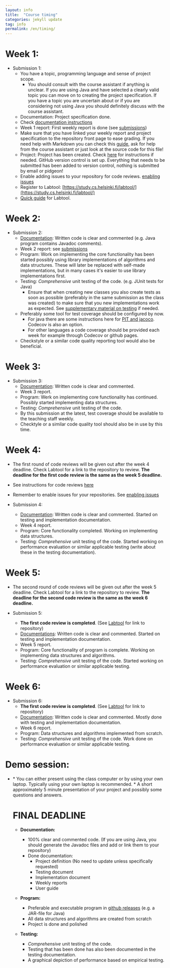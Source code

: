 ```yaml
---
layout: info
title:  "Course timing"
categories: jekyll update
tag: info
permalink: /en/timing/
---
```


# Week 1:

* Submission 1: **<script>document.write(enString(timing["dl1"].date));</script>**
    * You have a topic, programming language and sense of project scope.
      * You should consult with the course assistant if anything is unclear. If you are using Java and have selected a clearly valid topic you can move on to creating the project specification. If you have a topic you are uncertain about or if you are considering not using Java you should definitely discuss with the course assistant.
    * Documentation: Project specification done.
    * Check [documentation instructions](../documentation/)
    * Week 1 report: First weekly report is done (see [submissions](../submissions/))
    * Make sure that you have linked your weekly report and project specification to the repository front page to ease grading. If you need help with Markdown you can check this [guide](https://guides.github.com/features/mastering-markdown/), ask for help from the course assistant or just look at the source code for this file!
    * Project: Project has been created. Check [here](../maven-gradle/) for instructions if needed. GitHub version control is set up. Everything that needs to be submitted has been added to version control, nothing is submitted by email or pidgeon!
    * Enable adding issues to your repository for code reviews. [enabling issues](../issues/)
    * Register to Labtool: [https://study.cs.helsinki.fi/labtool/](https://study.cs.helsinki.fi/labtool/)
    * [Quick guide](../labtool/) for Labtool.

# Week 2:

* Submission 2: **<script>document.write(enString(timing["dl2"].date));</script>**
    * [Documentation](../documentation/): Written code is clear and commented (e.g. Java program contains Javadoc comments).
    * Week 2 report: see [submissions](../submissions/)
    * Program: Work on implementing the core functionality has been started possibly using library implementations of algorithms and data structures. These will later be replaced with self-made implementations, but in many cases it's easier to use library implementations first.
    * Testing: *Comprehensive* unit testing of the code. (e.g. JUnit tests for Java)
        * Ensure that when creating new classes you also create tests as soon as possible (preferably in the same submission as the class was created) to make sure that you new implementations work as expected. See [supplementary material on testing](https://github.com/TiraLabra/Testing-and-rmq) if needed.
    * Preferably some tool for test coverage should be configured by now.
        * For java there are some instructions here for [PIT and jacoco](../maven-gradle). Codecov is also an option.
        * For other languages a code coverage should be provided each week for example through Codecov or github pages.
    * Checkstyle or a similar code quality reporting tool would also be beneficial.

# Week 3:

* Submission 3: **<script>document.write(enString(timing["dl3"].date));</script>**
    * [Documentation](../docuementation/): Written code is clear and commented.
    * Week 3 report.
    * Program: Werk on implementing core functionality has continued. Possibly started implementing data structures.
    * Testing: *Comprehensive* unit testing of the code.
    * By this submission at the latest, test coverage should be available to the teaching staff weekly.
    * Checktyle or a similar code quality tool should also be in use by this time.

# Week 4:

* The first round of code reviews will be given out after the week 4 deadline. Check Labtool for a link to the repository to review. **The deadline for the first code review is the same as the week 5 deadline.**
* See instructions for code reviews [here](../peer_review/)
* Remember to enable issues for your repositories. See [enabling issues](../issues/)

* Submission 4: **<script>document.write(enString(timing["dl4"].date));</script>**
    * [Documentation](../documentation/): Written code is clear and commented. Started on testing and implementation documentation.
    * Week 4 report.
    * Program: Core functionality completed. Working on implementing data structures.
    * Testing: *Comprehensive* unit testing of the code. Started working on performance evaluation or similar applicable testing (write about these in the testing documentation).

# Week 5:

* The second round of code reviews will be given out after the week 5 deadline. Check Labtool for a link to the repository to review. **The deadline for the second code review is the same as the week 6 deadline.**

* Submission 5: **<script>document.write(enString(timing["dl5"].date));</script>**
   * **The first code review is completed**. (See [Labtool](https://study.cs.helsinki.fi/labtool/) for link to repository)
   * [Documentations](../documentation/): Written code is clear and commented. Started on testing and implementation documentation.
   * Week 5 report.
   * Program: Core functionality of program is complete. Working on implementing data structures and algorithms.
   * Testing: *Comprehensive* unit testing of the code. Started working on performance evaluation or similar applicable testing.

# Week 6:

* Submission 6: **<script>document.write(enString(timing["dl6"].date));</script>**
   * **The first code review is completed**. (See [Labtool](https://study.cs.helsinki.fi/labtool/) for link to repository)
   * [Documentation](../documentation/): Written code is clear and commented. Mostly done with testing and implementation documentation.
   * Week 6 report.
   * Program: Data structures and algorithms implemented from scratch.
   * Testing: *Comprehensive* unit testing of the code. Work done on performance evaluation or similar applicable testing.

# Demo session:

* <script>
  if (timing["demo"]) {
    document.write("Time and place: " + enEvent(timing["demo"]));
  } else {
    document.write("The exact time and date will be available later.")
  }
</script>
* You can either present using the class computer or by using your own laptop. Typically using your own laptop is recommended.
* A short approximately 5 minute presentation of your project and possibly some questions and answers.

# FINAL DEADLINE

**<script>document.write(enString(timing["end"].date));</script>**

* **Documentation:**
    * 100% clear and commented code. (If you are using Java, you should generate the Javadoc files and add or link them to your repository)
    * Done documentation:
         * Project definition (No need to update unless specifically requested)
         * Testing document
         * Implementation document
         * Weekly reports
         * User guide

* **Program:**
    * Preferable and executable program in [github releases](https://help.github.com/en/articles/creating-releases) (e.g. a JAR-file for Java)
    * All data structures and algorithms are created from scratch
    * Project is done and polished

* **Testing:**
    * *Comprehensive* unit testing of the code.
    * Testing that has been done has also been documented in the testing documentation.
    * A graphical depiction of performance based on empirical testing.
